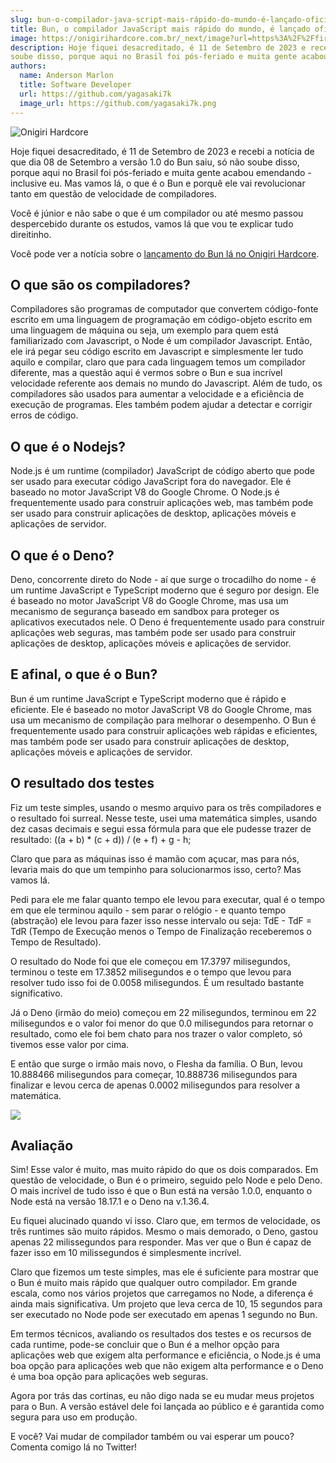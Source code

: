 ```yaml
---
slug: bun-o-compilador-java-script-mais-rápido-do-mundo-é-lançado-oficialmente
title: Bun, o compilador JavaScript mais rápido do mundo, é lançado oficialmente
image: https://onigirihardcore.com.br/_next/image?url=https%3A%2F%2Ffirebasestorage.googleapis.com%2Fv0%2Fb%2Fonigirihardcore-88090.appspot.com%2Fo%2Fimages%252F266450546-379f2213-fd3e-4223-bb8e-25adfa1e61cc.png%3Falt%3Dmedia%26token%3D853bdb54-78b2-4a68-84ab-dab5ba480e68&w=1920&q=75
description: Hoje fiquei desacreditado, é 11 de Setembro de 2023 e recebi a notícia de que dia 08 de Setembro a versão 1.0 do Bun saiu, só não
soube disso, porque aqui no Brasil foi pós-feriado e muita gente acabou emendando - inclusive eu ...
authors:
  name: Anderson Marlon
  title: Software Developer
  url: https://github.com/yagasaki7k
  image_url: https://github.com/yagasaki7k.png
---
```


![](https://onigirihardcore.com.br/_next/image?url=https%3A%2F%2Ffirebasestorage.googleapis.com%2Fv0%2Fb%2Fonigirihardcore-88090.appspot.com%2Fo%2Fimages%252F266450546-379f2213-fd3e-4223-bb8e-25adfa1e61cc.png%3Falt%3Dmedia%26token%3D853bdb54-78b2-4a68-84ab-dab5ba480e68&w=1920&q=75 "Onigiri Hardcore")

Hoje fiquei desacreditado, é 11 de Setembro de 2023 e recebi a notícia de que dia 08 de Setembro a versão 1.0 do Bun saiu, só não
soube disso, porque aqui no Brasil foi pós-feriado e muita gente acabou emendando - inclusive eu. Mas vamos lá, o que é o Bun e
porquê ele vai revolucionar tanto em questão de velocidade de compiladores.

Você é júnior e não sabe o que é um compilador ou até mesmo passou despercebido durante os estudos, vamos lá que vou te explicar
tudo direitinho.

Você pode ver a notícia sobre o [lançamento do Bun lá no Onigiri Hardcore](https://onigirihardcore.com.br/bun-lana-verso-10-e-promete-revolucionar-o-desenvolvimento-web).

## O que são os compiladores?
Compiladores são programas de computador que convertem código-fonte escrito em uma linguagem de programação em código-objeto
escrito em uma linguagem de máquina ou seja, um exemplo para quem está familiarizado com Javascript, o Node é um compilador Javascript. Então, ele irá pegar seu código escrito em Javascript e simplesmente ler tudo aquilo e compilar, claro que para cada linguagem temos um compilador diferente, mas a questão aqui é vermos sobre o Bun e sua incrível velocidade referente aos demais no mundo do Javascript. Além de tudo, os compiladores são usados para aumentar a velocidade e a eficiência de execução de programas. Eles também podem ajudar a detectar e corrigir erros de código.

## O que é o Nodejs?
Node.js é um runtime (compilador) JavaScript de código aberto que pode ser usado para executar código JavaScript fora do navegador. Ele é baseado no motor JavaScript V8 do Google Chrome. O Node.js é frequentemente usado para construir aplicações web, mas também pode ser usado para construir aplicações de desktop, aplicações móveis e aplicações de servidor.

## O que é o Deno?
Deno, concorrente direto do Node - aí que surge o trocadilho do nome - é um runtime JavaScript e TypeScript moderno que é seguro por design. Ele é baseado no motor JavaScript V8 do Google Chrome, mas usa um mecanismo de segurança baseado em sandbox para proteger os aplicativos executados nele. O Deno é frequentemente usado para construir aplicações web seguras, mas também pode ser usado para construir aplicações de desktop, aplicações móveis e aplicações de servidor.


## E afinal, o que é o Bun?
Bun é um runtime JavaScript e TypeScript moderno que é rápido e eficiente. Ele é baseado no motor JavaScript V8 do Google Chrome, mas usa um mecanismo de compilação para melhorar o desempenho. O Bun é frequentemente usado para construir aplicações web rápidas e eficientes, mas também pode ser usado para construir aplicações de desktop, aplicações móveis e aplicações de servidor.

## O resultado dos testes
Fiz um teste simples, usando o mesmo arquivo para os três compiladores e o resultado foi surreal. Nesse teste, usei uma matemática simples, usando dez casas decimais e segui essa fórmula para que ele pudesse trazer de resultado: ((a + b) * (c + d)) / (e + f) + g - h;

Claro que para as máquinas isso é mamão com açucar, mas para nós, levaria mais do que um tempinho para solucionarmos isso, certo? Mas vamos lá.

Pedi para ele me falar quanto tempo ele levou para executar, qual é o tempo em que ele terminou aquilo - sem parar o relógio - e quanto tempo (abstração) ele levou para fazer isso nesse intervalo ou seja: TdE - TdF = TdR (Tempo de Execução menos o Tempo de Finalização receberemos o Tempo de Resultado).

O resultado do Node foi que ele começou em 17.3797 milisegundos, terminou o teste em 17.3852 milisegundos e o tempo que levou para resolver tudo isso foi de 0.0058 milisegundos. É um resultado bastante significativo.

Já o Deno (irmão do meio) começou em 22 milisegundos, terminou em 22 milisegundos e o valor foi menor do que 0.0 milisegundos para retornar o resultado, como ele foi bem chato para nos trazer o valor completo, só tivemos esse valor por cima.

E então que surge o irmão mais novo, o Flesha da família. O Bun, levou 10.888466 milisegundos para começar, 10.888736 milisegundos para finalizar e levou cerca de apenas 0.0002 milisegundos para resolver a matemática.

![](https://user-images.githubusercontent.com/23272064/267136008-9c99d1eb-122e-4207-a16b-df7ed0328038.png)

## Avaliação
Sim! Esse valor é muito, mas muito rápido do que os dois comparados. Em questão de velocidade, o Bun é o primeiro, seguido pelo Node e pelo Deno. O mais incrível de tudo isso é que o Bun está na versão 1.0.0, enquanto o Node está na versão 18.17.1 e o Deno na v.1.36.4.

Eu fiquei alucinado quando vi isso. Claro que, em termos de velocidade, os três runtimes são muito rápidos. Mesmo o mais demorado, o Deno, gastou apenas 22 milissegundos para responder. Mas ver que o Bun é capaz de fazer isso em 10 milissegundos é simplesmente incrível.

Claro que fizemos um teste simples, mas ele é suficiente para mostrar que o Bun é muito mais rápido que qualquer outro compilador. Em grande escala, como nos vários projetos que carregamos no Node, a diferença é ainda mais significativa. Um projeto que leva cerca de 10, 15 segundos para ser executado no Node pode ser executado em apenas 1 segundo no Bun.

Em termos técnicos, avaliando os resultados dos testes e os recursos de cada runtime, pode-se concluir que o Bun é a melhor opção para aplicações web que exigem alta performance e eficiência, o Node.js é uma boa opção para aplicações web que não exigem alta performance e o Deno é uma boa opção para aplicações web seguras.

Agora por trás das cortinas, eu não digo nada se eu mudar meus projetos para o Bun. A versão estável dele foi lançada ao público e é garantida como segura para uso em produção.

E você? Vai mudar de compilador também ou vai esperar um pouco? Comenta comigo lá no Twitter!
